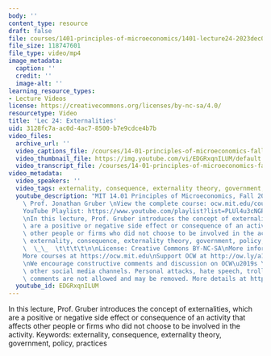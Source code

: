 ```yaml
---
body: ''
content_type: resource
draft: false
file: courses/1401-principles-of-microeconomics/1401-lecture24-2023dec06_360p_16_9.mp4
file_size: 118747601
file_type: video/mp4
image_metadata:
  caption: ''
  credit: ''
  image-alt: ''
learning_resource_types:
- Lecture Videos
license: https://creativecommons.org/licenses/by-nc-sa/4.0/
resourcetype: Video
title: 'Lec 24: Externalities'
uid: 3128fc7a-ac0d-4ac7-8500-b7e9cdce4b7b
video_files:
  archive_url: ''
  video_captions_file: /courses/14-01-principles-of-microeconomics-fall-2023/1fXujhNgXqv0tDS5gMpWig1mYXtL1OcYS_transcript.webvtt
  video_thumbnail_file: https://img.youtube.com/vi/EDGRxqnILUM/default.jpg
  video_transcript_file: /courses/14-01-principles-of-microeconomics-fall-2023/1fXujhNgXqv0tDS5gMpWig1mYXtL1OcYS_transcript.pdf
video_metadata:
  video_speakers: ''
  video_tags: externality, consequence, externality theory, government, policy, practices
  youtube_description: "MIT 14.01 Principles of Microeconomics, Fall 2023 \nInstructor:\
    \ Prof. Jonathan Gruber \nView the complete course: ocw.mit.edu/courses/14-01-principles-of-microeconomics-spring-2023/\n\
    YouTube Playlist: https://www.youtube.com/playlist?list=PLUl4u3cNGP60V7HxLYRaJMbFzP77bzEjb\n\
    \nIn this lecture, Prof. Gruber introduces the concept of externalities, which\
    \ are a positive or negative side effect or consequence of an activity that affects\
    \ other people or firms who did not choose to be involved in the activity. Keywords:\
    \ externality, consequence, externality theory, government, policy, practices\
    \  \_\_  \t\t\t\t\n\nLicense: Creative Commons BY-NC-SA\nMore information at https://ocw.mit.edu/terms\n\
    More courses at https://ocw.mit.edu\nSupport OCW at http://ow.ly/a1If50zVRlQ\n\
    \nWe encourage constructive comments and discussion on OCW\u2019s YouTube and\
    \ other social media channels. Personal attacks, hate speech, trolling, and inappropriate\
    \ comments are not allowed and may be removed. More details at https://ocw.mit.edu/comments."
  youtube_id: EDGRxqnILUM
---
```

In this lecture, Prof. Gruber introduces the concept of externalities, which are a positive or negative side effect or consequence of an activity that affects other people or firms who did not choose to be involved in the activity. Keywords: externality, consequence, externality theory, government, policy, practices